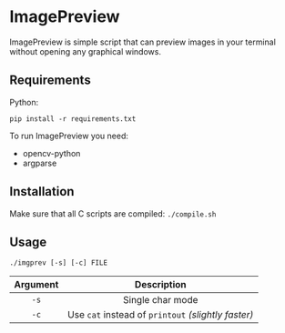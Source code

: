 # ImagePreview

ImagePreview is simple script that can preview images in your terminal without opening any graphical windows.

## Requirements

Python:

`pip install -r requirements.txt`

To run ImagePreview you need:
*  opencv-python
*  argparse

## Installation

Make sure that all C scripts are compiled:
`./compile.sh`

## Usage

`./imgprev [-s] [-c] FILE`

| Argument  | Description  |
| :------------: | :------------: |
|  `-s` | Single char mode  |
| `-c`  |  Use `cat` instead of `printout` *(slightly faster)*  |

